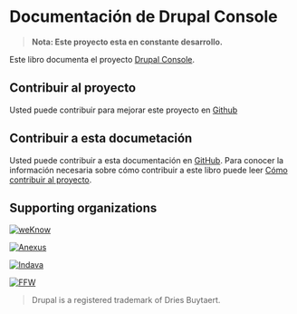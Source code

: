 # Documentación de Drupal Console 

> **Nota: Este proyecto esta en constante desarrollo.**

Este libro documenta el proyecto [Drupal Console](http://drupalconsole.com/).

## Contribuir al proyecto

Usted puede contribuir para mejorar este proyecto en [Github](https://github.com/hechoendrupal/drupal-console)

## Contribuir a esta documetación

Usted puede contribuir a esta documentación en [GitHub](https://github.com/hechoendrupal/drupal-console-book).
Para conocer la información necesaria sobre cómo contribuir a este libro puede leer [Cómo contribuir al proyecto](https://github.com/hechoendrupal/drupal-console-book/blob/master/es/contributing/contributing-to-the-book.md).

## Supporting organizations
[![weKnow](https://www.drupal.org/files/weKnow-logo_5.png)](http://weknowinc.com)

[![Anexus](https://www.drupal.org/files/anexus-logo.png)](http://www.anexusit.com/)

[![Indava](https://www.drupal.org/files/indava-logo.png)](http://www.indava.com/)

[![FFW](https://www.drupal.org/files/ffw-logo.png)](https://ffwagency.com)

> Drupal is a registered trademark of Dries Buytaert.
